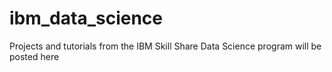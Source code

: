 # ibm_data_science
Projects and tutorials from the IBM Skill Share Data Science program will be posted here
